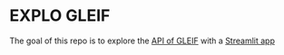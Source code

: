 # EXPLO GLEIF  
The goal of this repo is to explore the [API of GLEIF](https://www.gleif.org/en/lei-data/gleif-api) with a [Streamlit app](https://explogleif.streamlit.app/)
